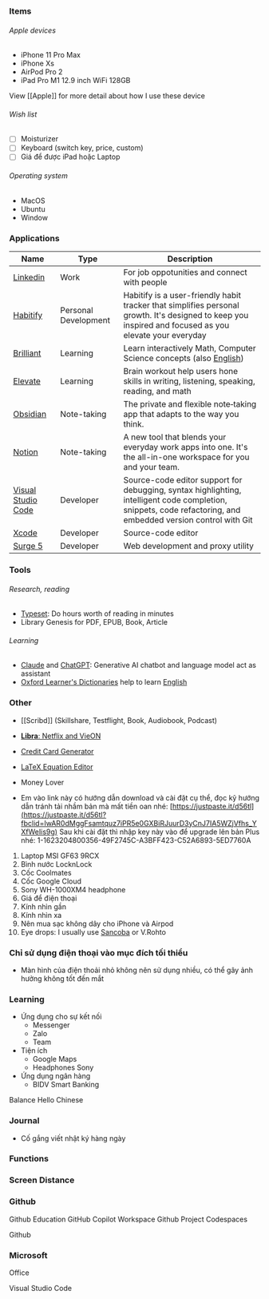### Items

###### Apple devices

- iPhone 11 Pro Max
- iPhone Xs
- AirPod Pro 2
- iPad Pro M1 12.9 inch WiFi 128GB

View [[Apple]] for more detail about how I use these device
###### Wish list

- [ ] Moisturizer
- [ ] Keyboard (switch key, price, custom)
- [ ] Giá để được iPad hoặc Laptop
###### Operating system

- MacOS
- Ubuntu
- Window

### Applications

| Name                                                | Type                 | Description                                                                                                                                                   |
| --------------------------------------------------- | -------------------- | ------------------------------------------------------------------------------------------------------------------------------------------------------------- |
| [Linkedin](https://www.linkedin.com)                | Work                 | For job oppotunities and connect with people                                                                                                                  |
| [Habitify](Habitify.md)                             | Personal Development | Habitify is a user-friendly habit tracker that simplifies personal growth. It's designed to keep you inspired and focused as you elevate your everyday        |
| [Brilliant](https://brilliant.org)                  | Learning             | Learn interactively Math, Computer Science concepts (also [English](English.md))                                                                              |
| [Elevate](https://elevateapp.com)                   | Learning             | Brain workout help users hone skills in writing, listening, speaking, reading, and math                                                                       |
| [Obsidian](https://obsidian.md)                     | Note-taking          | The private and flexible note‑taking app that adapts to the way you think.                                                                                    |
| [Notion](https://www.notion.so)                     | Note-taking          | A new tool that blends your everyday work apps into one. It's the all-in-one workspace for you and your team.                                                 |
| [Visual Studio Code](https://code.visualstudio.com) | Developer            | Source-code editor support for debugging, syntax highlighting, intelligent code completion, snippets, code refactoring, and embedded version control with Git |
| [Xcode](https://developer.apple.com/xcode)          | Developer            | Source-code editor                                                                                                                                            |
| [Surge 5](https://manual.nssurge.com)               | Developer            | Web development and proxy utility                                                                                                                             |

### Tools

###### Research, reading

- [Typeset](https://typeset.io): Do hours worth of reading in minutes
- Library Genesis for PDF, EPUB, Book, Article
###### Learning

- [Claude](https://claude.ai/chats) and [ChatGPT](https://chatgpt.com): Generative AI chatbot and language model act as assistant
- [Oxford Learner's Dictionaries](https://www.oxfordlearnersdictionaries.com) help to learn [English](English.md)

### Other

- [[Scribd]] (Skillshare, Testflight, Book, Audiobook, Podcast)
- [**Libra**: Netflix and VieON](http://congmt.pro.vn/)
- [Credit Card Generator](https://dnschecker.org/credit-card-generator.php)
- [LaTeX Equation Editor](https://latexeditor.lagrida.com/)
- Money Lover

- Em vào link này có hướng dẫn download và cài đặt cụ thể, đọc kỹ hướng dẫn tránh tải nhầm bản mà mất tiền oan nhé: [https://justpaste.it/d56tl](https://justpaste.it/d56tl?fbclid=IwAR0dMggFsamtquz7iPR5e0GXBiRJuurD3yCnJ7IA5WZjVfhs_YXfWeIis9g) Sau khi cài đặt thì nhập key này vào để upgrade lên bản Plus nhé: 1-1623204800356-49F2745C-A3BFF423-C52A6893-5ED7760A

1. Laptop MSI GF63 9RCX
2. Bình nước LocknLock
3. Cốc Coolmates
4. Cốc Google Cloud
5. Sony WH-1000XM4 headphone
6. Giá để điện thoại
7. Kính nhìn gần
8. Kính nhìn xa
10. Nên mua sạc không dây cho iPhone và Airpod
12. Eye drops: I usually use [Sancoba](https://www.pharmacity.vn/dung-dich-nho-mat-cai-thien-chuc-nang-dieu-tiet-sancoba-eye-drops-5ml.html) or V.Rohto

### Chỉ sử dụng điện thoại vào mục đích tối thiểu

- Màn hình của điện thoải nhỏ không nên sử dụng nhiều, có thể gây ảnh hưởng không tốt đến mắt

### Learning

- Ứng dụng cho sự kết nối
    - Messenger
    - Zalo
    - Team
- Tiện ích
    - Google Maps
    - Headphones Sony
- Ứng dụng ngân hàng
    - BIDV Smart Banking

Balance
Hello Chinese

### Journal

- Cố gắng viết nhật ký hàng ngày

### Functions

### Screen Distance

### Github

Github Education GitHub Copilot Workspace Github Project Codespaces

Github

### Microsoft

Office

Visual Studio Code
